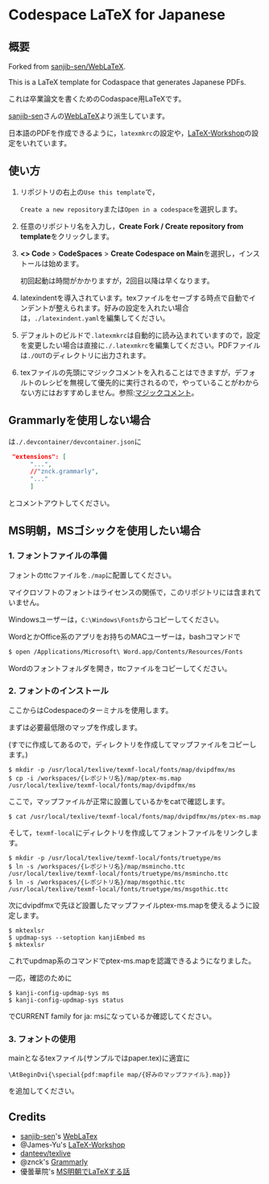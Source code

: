 # Codespace LaTeX for Japanese

## 概要
Forked from [sanjib-sen/WebLaTeX](https://github.com/sanjib-sen/WebLaTex).

This is a LaTeX template for Codaspace that generates Japanese PDFs.

これは卒業論文を書くためのCodaspace用LaTeXです。

[sanjib-sen](https://github.com/sanjib-sen)さんの[WebLaTeX](https://github.com/sanjib-sen/WebLaTex)より派生しています。

日本語のPDFを作成できるように，`latexmkrc`の設定や，[LaTeX-Workshop](https://github.com/James-Yu/LaTeX-Workshop)の設定をいれています。

## 使い方
1. リポジトリの右上の`Use this template`で，
   
   `Create a new repository`または`Open in a codespace`を選択します。
2. 任意のリポジトリ名を入力し，**Create Fork / Create repository from template**をクリックします。
3. **<> Code** > **CodeSpaces** > **Create Codespace on Main**を選択し，インストールは始めます。
   
   初回起動は時間がかかりますが，2回目以降は早くなります。
4. latexindentを導入されています。texファイルをセーブする時点で自動でインデントが整えられます。好みの設定を入れたい場合は，`./latexindent.yaml`を編集してください。
5. デフォルトのビルドで`.latexmkrc`は自動的に読み込まれていますので，設定を変更したい場合は直接に`./.latexmkrc`を編集してください。PDFファイルは`./OUT`のディレクトリに出力されます。
   
6. texファイルの先頭にマジックコメントを入れることはできますが，デフォルトのレシピを無視して優先的に実行されるので，やっていることがわからない方にはおすすめしません。参照:[マジックコメント](https://texwiki.texjp.org/?Visual%20Studio%20Code%2FLaTeX#b7b858ba)。

## Grammarlyを使用しない場合
は`./.devcontainer/devcontainer.json`に
  ```json
   "extensions": [
        "...",
        //"znck.grammarly",
        "..."
        ]
  ```
  とコメントアウトしてください。
## MS明朝，MSゴシックを使用したい場合
### 1. フォントファイルの準備
フォントのttcファイルを`./map`に配置してください。

マイクロソフトのフォントはライセンスの関係で，このリポジトリには含まれていません。

Windowsユーザーは，`C:\Windows\Fonts`からコピーしてください。

WordとかOffice系のアプリをお持ちのMACユーザーは，bashコマンドで
```bash
$ open /Applications/Microsoft\ Word.app/Contents/Resources/Fonts
```
Wordのフォントフォルダを開き，ttcファイルをコピーしてください。

### 2. フォントのインストール
ここからはCodespaceのターミナルを使用します。

まずは必要最低限のマップを作成します。

(すでに作成してあるので，ディレクトリを作成してマップファイルをコピーします。)
```terminal
$ mkdir -p /usr/local/texlive/texmf-local/fonts/map/dvipdfmx/ms
$ cp -i /workspaces/{レポジトリ名}/map/ptex-ms.map /usr/local/texlive/texmf-local/fonts/map/dvipdfmx/ms
```
ここで，マップファイルが正常に設置しているかをcatで確認します。
```
$ cat /usr/local/texlive/texmf-local/fonts/map/dvipdfmx/ms/ptex-ms.map
```
そして，`texmf-local`にディレクトリを作成してフォントファイルをリンクします。
```
$ mkdir -p /usr/local/texlive/texmf-local/fonts/truetype/ms
$ ln -s /workspaces/{レポジトリ名}/map/msmincho.ttc /usr/local/texlive/texmf-local/fonts/truetype/ms/msmincho.ttc
$ ln -s /workspaces/{レポジトリ名}/map/msgothic.ttc /usr/local/texlive/texmf-local/fonts/truetype/ms/msgothic.ttc
```
次にdvipdfmxで先ほど設置したマップファイルptex-ms.mapを使えるように設定します。
```
$ mktexlsr
$ updmap-sys --setoption kanjiEmbed ms
$ mktexlsr
```
これでupdmap系のコマンドでptex-ms.mapを認識できるようになりました。

一応，確認のために
```
$ kanji-config-updmap-sys ms
$ kanji-config-updmap-sys status
```
でCURRENT family for ja: msになっているか確認してください。

### 3. フォントの使用
mainとなるtexファイル(サンプルではpaper.tex)に適宜に
```
\AtBeginDvi{\special{pdf:mapfile map/{好みのマップファイル}.map}}
```
を追加してください。
## Credits
- [sanjib-sen](https://github.com/sanjib-sen)'s [WebLaTex](https://github.com/sanjib-sen/WebLaTex)
- @James-Yu's [LaTeX-Workshop](https://github.com/James-Yu/LaTeX-Workshop) 
- [danteev/texlive](https://github.com/dante-ev/docker-texlive)
- @znck's [Grammarly](https://github.com/znck/grammarly)
- 優曇華院's [MS明朝でLaTeXする話](https://omedstu.jimdofree.com/2019/05/29/ms%E6%98%8E%E6%9C%9D%E3%81%A7latex%E3%81%99%E3%82%8B%E8%A9%B1-mac%E7%B7%A8/)